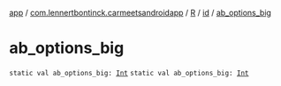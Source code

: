 [app](../../../index.md) / [com.lennertbontinck.carmeetsandroidapp](../../index.md) / [R](../index.md) / [id](index.md) / [ab_options_big](./ab_options_big.md)

# ab_options_big

`static val ab_options_big: `[`Int`](https://kotlinlang.org/api/latest/jvm/stdlib/kotlin/-int/index.html)
`static val ab_options_big: `[`Int`](https://kotlinlang.org/api/latest/jvm/stdlib/kotlin/-int/index.html)